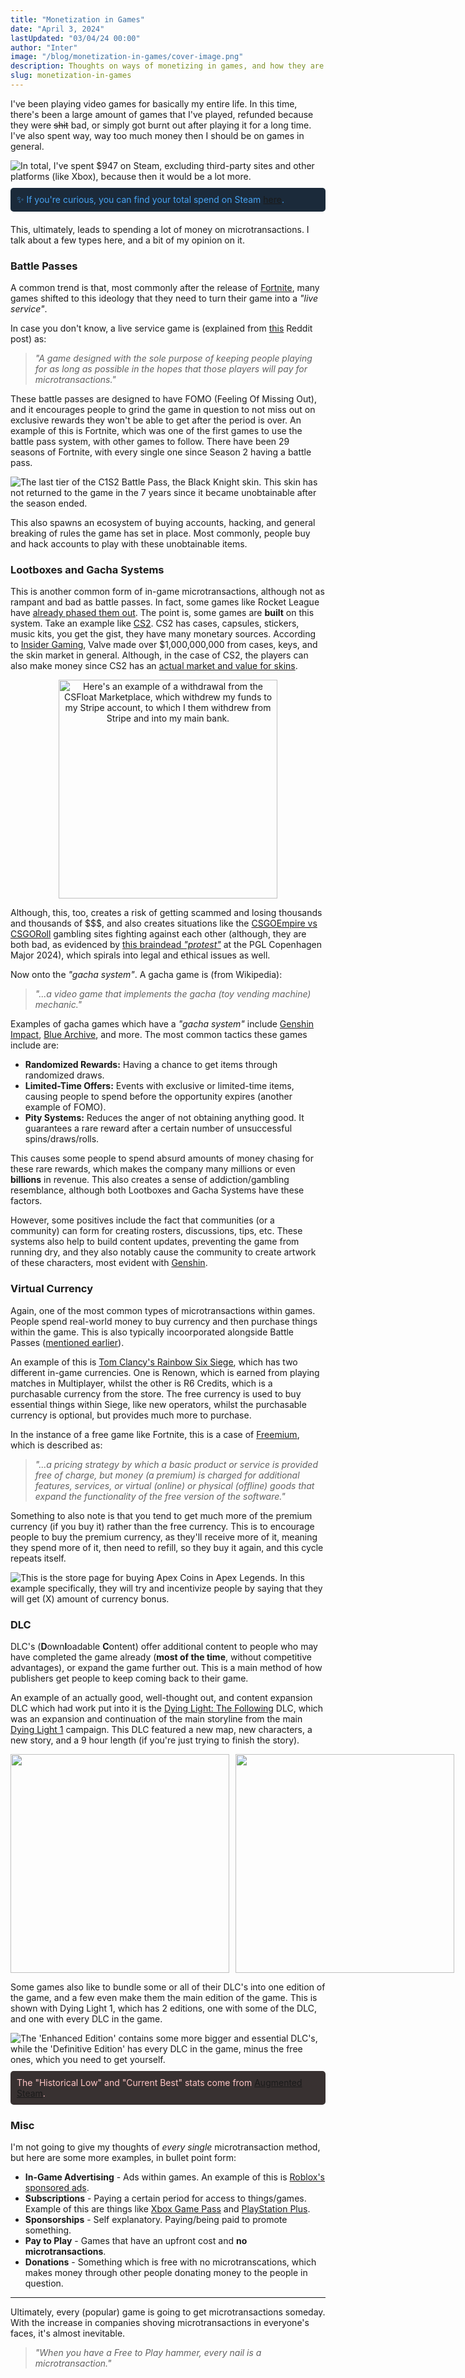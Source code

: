 ```yaml
---
title: "Monetization in Games"
date: "April 3, 2024"
lastUpdated: "03/04/24 00:00"
author: "Inter"
image: "/blog/monetization-in-games/cover-image.png"
description: Thoughts on ways of monetizing in games, and how they are good and bad.
slug: monetization-in-games
---
```


I've been playing video games for basically my entire life. In this time, there's been a large amount of games that I've played, refunded because they were ~~shit~~ bad, or simply got burnt out after playing it for a long time. I've also spent way, way too much money then I should be on games in general.

<img src="/blog/monetization-in-games/external-funds.png" alt="In total, I've spent $947 on Steam, excluding third-party sites and other platforms (like Xbox), because then it would be a lot more.">

<div style="background-color: #1B2A3A; color: #47A3F3; padding: 10px; margin-bottom: 20px; margin-top: 10px; border-radius: 5px;">
  ✨ If you're curious, you can find your total spend on Steam <a href="https://help.steampowered.com/en/accountdata/AccountSpend" target="_blank" rel="noopener noreferrer">here</a>.
</div>

This, ultimately, leads to spending a lot of money on microtransactions. I talk about a few types here, and a bit of my opinion on it.

### Battle Passes

A common trend is that, most commonly after the release of [Fortnite](https://www.fortnite.com/), many games shifted to this ideology that they need to turn their game into a *"live service"*.

In case you don't know, a live service game is (explained from [this](https://www.reddit.com/r/gaming/comments/bdpmfj/comment/el033rw/?utm_source=share&utm_medium=web3x&utm_name=web3xcss&utm_term=1&utm_content=share_button) Reddit post) as:

> *"A game designed with the sole purpose of keeping people playing for as long as possible in the hopes that those players will pay for microtransactions."*

These battle passes are designed to have FOMO (Feeling Of Missing Out), and it encourages people to grind the game in question to not miss out on exclusive rewards they won't be able to get after the period is over. An example of this is Fortnite, which was one of the first games to use the battle pass system, with other games to follow. There have been 29 seasons of Fortnite, with every single one since Season 2 having a battle pass.

<img src="/blog/monetization-in-games/c1s2-tier75.png" alt="The last tier of the C1S2 Battle Pass, the Black Knight skin. This skin has not returned to the game in the 7 years since it became unobtainable after the season ended.">

This also spawns an ecosystem of buying accounts, hacking, and general breaking of rules the game has set in place. Most commonly, people buy and hack accounts to play with these unobtainable items.

### Lootboxes and Gacha Systems

This is another common form of in-game microtransactions, although not as rampant and bad as battle passes. In fact, some games like Rocket League have [already phased them out](https://www.rocketleague.com/en/news/crates-leaving-rocket-league-later-this-year). The point is, some games are **built** on this system. Take an example like [CS2](https://www.counter-strike.net/). CS2 has cases, capsules, stickers, music kits, you get the gist, they have many monetary sources. According to [Insider Gaming](https://insider-gaming.com/valve-cs-cases-earnings/), Valve made over $1,000,000,000 from cases, keys, and the skin market in general. Although, in the case of CS2, the players can also make money since CS2 has an [actual market and value for skins](https://csfloat.com/db).

<div align="center">
  <img src="/blog/monetization-in-games/csfloat-payout.png" width="350" alt="Here's an example of a withdrawal from the CSFloat Marketplace, which withdrew my funds to my Stripe account, to which I them withdrew from Stripe and into my main bank.">
</div>

Although, this, too, creates a risk of getting scammed and losing thousands and thousands of $$$, and also creates situations like the [CSGOEmpire vs CSGORoll](https://blog.csgoempire.com/the-wars-we-wage/) gambling sites fighting against each other (although, they are both bad, as evidenced by [this braindead *"protest"*](https://www.youtube.com/watch?v=ZcU3hUNOgmo&t=11s) at the PGL Copenhagen Major 2024), which spirals into legal and ethical issues as well.

Now onto the *"gacha system"*. A gacha game is (from Wikipedia):

> *"...a video game that implements the gacha (toy vending machine) mechanic."*

Examples of gacha games which have a *"gacha system"* include [Genshin Impact](https://genshin.hoyoverse.com/en/), [Blue Archive](https://bluearchive.nexon.com/home), and more. The most common tactics these games include are:

* **Randomized Rewards:** Having a chance to get items through randomized draws.
* **Limited-Time Offers:** Events with exclusive or limited-time items, causing people to spend before the opportunity expires (another example of FOMO).
* **Pity Systems:** Reduces the anger of not obtaining anything good. It guarantees a rare reward after a certain number of unsuccessful spins/draws/rolls.

This causes some people to spend absurd amounts of money chasing for these rare rewards, which makes the company many millions or even **billions** in revenue. This also creates a sense of addiction/gambling resemblance, although both Lootboxes and Gacha Systems have these factors.

However, some positives include the fact that communities (or a community) can form for creating rosters, discussions, tips, etc. These systems also help to build content updates, preventing the game from running dry, and they also notably cause the community to create artwork of these characters, most evident with [Genshin](https://genshin.global/art-gallery/official-artwork/).

### Virtual Currency

Again, one of the most common types of microtransactions within games. People spend real-world money to buy currency and then purchase things within the game. This is also typically incoorporated alongside Battle Passes ([mentioned earlier](#using-battle-passes-for-monetization)). 

An example of this is [Tom Clancy's Rainbow Six Siege](https://www.ubisoft.com/en-gb/game/rainbow-six/siege), which has two different in-game currencies. One is Renown, which is earned from playing matches in Multiplayer, whilst the other is R6 Credits, which is a purchasable currency from the store. The free currency is used to buy essential things within Siege, like new operators, whilst the purchasable currency is optional, but provides much more to purchase. 

In the instance of a free game like Fortnite, this is a case of [Freemium](https://en.wikipedia.org/wiki/Freemium), which is described as:

> *"...a pricing strategy by which a basic product or service is provided free of charge, but money (a premium) is charged for additional features, services, or virtual (online) or physical (offline) goods that expand the functionality of the free version of the software."*

Something to also note is that you tend to get much more of the premium currency (if you buy it) rather than the free currency. This is to encourage people to buy the premium currency, as they'll receive more of it, meaning they spend more of it, then need to refill, so they buy it again, and this cycle repeats itself. 

<img src="/blog/monetization-in-games/apex-coins.png" alt="This is the store page for buying Apex Coins in Apex Legends. In this example specifically, they will try and incentivize people by saying that they will get (X) amount of currency bonus.">

### DLC

DLC's (**D**own**l**oadable **C**ontent) offer additional content to people who may have completed the game already (**most of the time**, without competitive advantages), or expand the game further out. This is a main method of how publishers get people to keep coming back to their game. 

An example of an actually good, well-thought out, and content expansion DLC which had work put into it is the [Dying Light: The Following](https://en.wikipedia.org/wiki/Dying_Light:_The_Following) DLC, which was an expansion and continuation of the main storyline from the main [Dying Light 1](https://store.steampowered.com/app/239140/Dying_Light/) campaign. This DLC featured a new map, new characters, a new story, and a 9 hour length (if you're just trying to finish the story).

<div style="display: grid; grid-template-columns: repeat(2, 1fr); gap: 10px;">
  <img src="/blog/monetization-in-games/dl1-dlc.png" width="350">
  <img src="/blog/monetization-in-games/dl1-dlc-2.png" width="350">
 </div>

Some games also like to bundle some or all of their DLC's into one edition of the game, and a few even make them the main edition of the game. This is shown with Dying Light 1, which has 2 editions, one with some of the DLC, and one with every DLC in the game.

<img src="/blog/monetization-in-games/dl1-bundles.png" alt="The 'Enhanced Edition' contains some more bigger and essential DLC's, while the 'Definitive Edition' has every DLC in the game, minus the free ones, which you need to get yourself.">

<div style="background-color: #383131; color: #FFC5C5; padding: 10px; margin-bottom: 20px; margin-top: 10px; border-radius: 5px;">
  The "Historical Low" and "Current Best" stats come from <a href="https://augmentedsteam.com/" target="_blank" rel="noopener noreferrer">Augmented Steam</a>.
</div>

### Misc 

I'm not going to give my thoughts of *every single* microtransaction method, but here are some more examples, in bullet point form:

* **In-Game Advertising** - Ads within games. An example of this is [Roblox's sponsored ads](https://brands.roblox.com/solutions/advertising).
* **Subscriptions** - Paying a certain period for access to things/games. Example of this are things like [Xbox Game Pass](https://www.xbox.com/en-GB/xbox-game-pass) and [PlayStation Plus](https://www.playstation.com/en-gb/ps-plus/).
* **Sponsorships** - Self explanatory. Paying/being paid to promote something.
* **Pay to Play** - Games that have an upfront cost and **no microtransactions**.
* **Donations** - Something which is free with no microtranscations, which makes money through other people donating money to the people in question. 

---

Ultimately, every (popular) game is going to get microtransactions someday. With the increase in companies shoving microtransactions in everyone's faces, it's almost inevitable.

> *"When you have a Free to Play hammer, every nail is a microtransaction."*